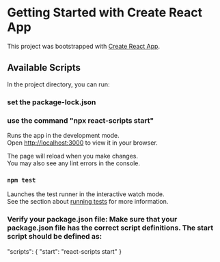 # Getting Started with Create React App

This project was bootstrapped with [Create React App](https://github.com/facebook/create-react-app).

## Available Scripts

In the project directory, you can run:

### set the package-lock.json

### use the command "npx react-scripts start"

Runs the app in the development mode.\
Open [http://localhost:3000](http://localhost:3000) to view it in your browser.

The page will reload when you make changes.\
You may also see any lint errors in the console.

### `npm test`

Launches the test runner in the interactive watch mode.\
See the section about [running tests](https://facebook.github.io/create-react-app/docs/running-tests) for more information.

### Verify your package.json file: Make sure that your package.json file has the correct script definitions. The start script should be defined as:

"scripts": {
  "start": "react-scripts start"
}

